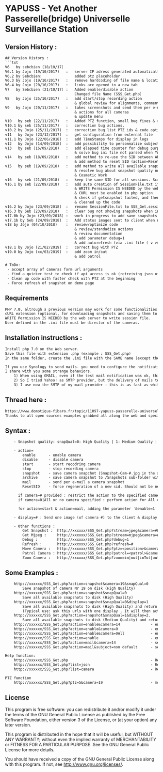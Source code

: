 # YAPUSS - Yet Another Passerelle(bridge) Universelle Surveillance Station
## Version History :
```txt YAPUSS - Yet Another Passerelle(bridge) Universelle Surveillance Station
## Version History :
```txt
V6   by sebcbien (18/10/17)
V6.1 by Jojo (19/10/2017)	:	server IP adress generated automatically
V6.2 by Sebcbien:				added ptz placeholder
V6.3 by Jojo (19/10/2017)	:	remove hardcoding of file name & location
V6.4 by Jojo (20/10/2017)	:	links are opened in a new tab
V7   by Sebcbien (21/10/17)	:	Added enable/disable action
								Changed file Name (SSS_Get.php)
V8   by Jojo (25/10/2017)	:	add start/stop recording action
								& global review for alignments, comments, ...
V9   by Jojo (20/11/2017)	:	takes screenshots and send them per e-mail as attachement
								& actions for all cameras
								& update menu
V10   by seb (22/11/2017)	:	Added PTZ function, small bug fixes & rearrange code for speed optimisation
V10.1 by seb (25/11/2017)	:	correction bug actions.
v10.2 by Jojo (25/11/2017)	:	correction bug list PTZ ids & code optimization (use function)
v11   by Jojo (23/12/2017)	:	get configuration from external file
v11.1 by Jojo (22/06/2018)	:	add TimeStamps for display in logs
v12   by Jojo (14/09/2018)	:	add possibility to personnalize subject of the e-amil
v13   by seb (16/09/2018)	:	add elapsed time counter for debug purposes
								& solve bug ini file not parsed when YAPUSS script is not in the root folder
v14   by seb (18/09/2018)	:	add method to re-use the SID between API calls
								& add method to reset SID (action=ResetSID)
v15   by seb (19/09/2018)	:	add method to write all available snapshots to disk (list=AllSnapshots)
								& resolve bug about snapshot quality not working (see more info in .ini file)
								& Cosmetic Work
v16   by seb (21/09/2018)	:	keep the same SID for all sessions. Script is now WAYYYY Faster and les load on Surveillance Station
V16.1 by seb (22/09/2018)	:	add auto creation of SessionFile.txt if not present
								& WRITE Permission IS NEEDED by the web server to write session file.
								& CURL must be enabled in php option
								& check if getsnapshot failed, and then reset SID to get a new one
								& cleaned up the code
v16.2 by Jojo (23/09/2018)	:	rename SessionFile.txt to SSS_Get.session
v16.3 by Seb (23/09/2018)	:	clear bug not showing snapshots when in debug mode. cleaning the code.
v17.0b by Jojo (23/09/2018)	:	work in progress to add save snapshots with history
v17.1b by Seb (24/09/2018)	:	Add status images sent to client when no image is available on SS
v18 by Jojo (04/10/2018)	:	review/optimize code
								& review/standadize actions
								& review documentation
								& add parameter debug=1
								& add autorefresh (via .ini file ( v >= 3.0) or via parameter)
v18.1 by Jojo (21/02/2019)	:	correct bug with PTZ
v19.0 by Jojo (xx/03/2019)	:	add zoom in/out
								& add patrol

# ToDo:
 - accept array of cameras form url arguments
 - find a quicker test to check if api access is ok (retreiving json of cameras takes 0,5 second)
 - Clean up code with faster check with PTZ at the beginning
 - Force refresh of snapshot on demo page
```
## Requirements
```txt
PHP 7.0, altrough a previous version may work for some functionalities
cURL extension (optional, for downloading snapshots and saving them to the web server)
WRITE Permission IS NEEDED by the web server to write session file.
User defined in the .ini file must be director of the cameras.

```
## Installation instructions :
```txt
Install php 7.0 on the Web server.
Save this file with extension .php (example : SSS_Get.php)
In the same folder, create the .ini file with the SAME name (except the extension) as this scirpt file (example : SSS_Get.ini)

If you use Synology to send mails. you need to configure the notification in the control panel.
I share with you some strange behaviors.
	1) When using GMAIL, even if the test mail notification was ok, this php mail was not send. => Solution is to re-do the autentication for Gmail in the notification Panel of the Synology. But after few hours / days it does not work anymore ...
	2) So I tried Yahoo! as SMTP provider, but the delivery of mails tooks a long time (several seconds/minutes)
	3) I use now the SMTP of my mail provider : this is as fast as whith Gmail.

```
## Thread here :
```txt
https://www.domotique-fibaro.fr/topic/11097-yapuss-passerelle-universelle-surveillance-station/
Thanks to all open sources examples grabbed all along the web and specially filliboy who made this script possible.

```
## Syntax :
```txt
	- Snapshot quality: snapQual=0: High Quality | 1: Medium Quality | 2: Low Quality (if available) default is set in .ini: profileType

	- action=
		enable 		- enable camera
		disable 	- disable camera
		start 		- start recodring camera
		stop 		- stop recording camera
		snapshot 	- save camera snapchot (Snapshot-Cam-#.jpg in the script running folder)
		archive 	- save camera snapshot to /Snapshots sub-folder with timestamp (Snapshot_#_<cam name>_yyyymmdd_hhmmss.jpg)
		mail 		- send per e-mail a camera snapshot
		ResetSID 	- force regeneration of a new sid. Should not be needed, an SID stays untill a reboot of the synology

	  if camera=# provided : restrict the action to the specified cameera
	  if camera=0|All or no camera specified : perform action for All cameras

	  for action=start & action=mail, adding the parameter '&enable=1' enable the disabled camera before the action.

	- display=# : Send one image (of camera #) to the client & display

	- Other functions :
		Get Snapshot :	http://xxxxxx/SSS_Get.php?stream=jpeg&camera=#&snapQual=q   - returns snapshot of camera #, Quality q
		Get Mjpeg :		http://xxxxxx/SSS_Get.php?stream=mjpeg&camera=#             - returns mjpeg stream of camera #
		Debug :			http://xxxxxx/SSS_Get.php?debug=1							- run the script in debug mode
		Refresh :		http://xxxxxx/SSS_Get.php?refresh=#							- refresh de home page every # sec/9999 to stop
		Move Camera :	http://xxxxxx/SSS_Get.php?ptz=<position>&camera=#		    - move camera # to PTZ position <position>
		Patrol Camera :	http://xxxxxx/SSS_Get.php?patrol=<patrol>&camera=#			- patrol camera # according to patrol def <patrol>
		Zoom Camera :	http://xxxxxx/SSS_Get.php?zoom=in|out|inTot|outTot&camera=# - zoom camera # in|out|inTot|outTot

```
## Some Examples :
```txt
	http://xxxxxx/SSS_Get.php?action=snapshot&camera=19&snapQual=0 
		Save snapshot of camera Nr 19 on disk (High Quality)
	http://xxxxxx/SSS_Get.php?action=snapshot&snapQual=0
		Save all available snapshots to disk (High Quality)
	http://xxxxxx/SSS_Get.php?action=snapshot&snapQual=0&display=1 
		Save all available snapshots to disk (High Quality) and return one snapshot of camera Nr 1.
		(Typical use: ask this urls with one display . It will then act as scheduler. Then grab the writen image on disk with the other displays).
	http://xxxxxx/SSS_Get.php?action=snapshot&snapQual=1&display=2.
		Save all available snapshots to disk (Medium Quality) and return one snapshot of camera Nr 2.
	http://xxxxxx/SSS_Get.php?action=enable&camera=14              - enable camera 14
	http://xxxxxx/SSS_Get.php?action=enable&camera=0               - enable ALL cameras
	http://xxxxxx/SSS_Get.php?action=enable&camera=0All            - enable ALL cameras
	http://xxxxxx/SSS_Get.php?action=enable                        - enable ALL cameras
	http://xxxxxx/SSS_Get.php?action=mail&camera=14                - send per mail snapshot of camera 14
	http://xxxxxx/SSS_Get.php?action=mail&subject=non default      - send per mail snapshot of ALL cameras with the non default subject on the mail

Help function:
	http://xxxxxx/SSS_Get.php                                      - Returns the list of all cameras with a snapshot, status, urls etc.
	http://xxxxxx/SSS_Get.php?list=json                            - Returns a json with all cameras
	http://xxxxxx/SSS_Get.php?list=camera                          - Returns the list of all cameras with a snapshot, status, urls etc.

PTZ function
	http://xxxxxx/SSS_Get.php?ptz=5&camera=19                      - moves camera Nr 19 to PTZ position id 5
```
## License
This program is free software: you can redistribute it and/or modify it under the terms of the GNU General Public License as published by the Free Software Foundation, either version 3 of the License, or (at your option) any later version.

This program is distributed in the hope that it will be useful, but WITHOUT ANY WARRANTY; without even the implied warranty of MERCHANTABILITY or FITNESS FOR A PARTICULAR PURPOSE. See the GNU General Public License for more details.

You should have received a copy of the GNU General Public License along with this program. If not, see http://www.gnu.org/licenses/.
